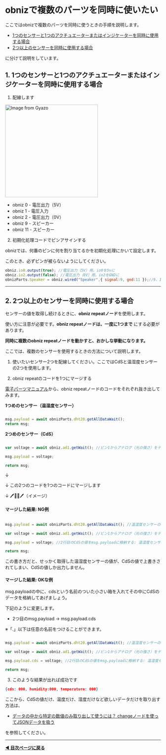 # obnizで複数のパーツを同時に使いたい

ここではobnizで複数のパーツを同時に使うときの手順を説明します。

- [1つのセンサーと1つのアクチュエーターまたはインジケーターを同時に使用する場合](./obniz-multiple-parts.md#1-1つのセンサーと1つのアクチュエーターまたはインジケーターを同時に使用する場合)
- [2つ以上のセンサーを同時に使用する場合](./obniz-multiple-parts.md#2-2つ以上のセンサーを同時に使用する場合)

に分けて説明をしています。

## 1. 1つのセンサーと1つのアクチュエーターまたはインジケーターを同時に使用する場合

1. 配線します


<a href="https://gyazo.com/6403c17f9cdf46fd6fd57d09e6490eef"><img src="https://i.gyazo.com/6403c17f9cdf46fd6fd57d09e6490eef.jpg" alt="Image from Gyazo" width="300"/></a>

- obniz 0 - 電圧出力（5V） 
- obniz 1 - 電圧入力  
- obniz 2 - 電圧出力（0V） 
- obniz 9 - スピーカー
- obniz 11 - スピーカー


2. 初期化処理コードでピンアサインする

obnizでは、何番のピンに何を割り当てるかを初期化処理にかいて設定します。

このとき、必ずピンが被らないようにしてください。


```javascript
obniz.io0.output(true); //電圧出力（5V）用。io0を5vに
obniz.io2.output(false); //電圧出力（0V）用。io2をGNDに
obnizParts.Speaker = obniz.wired("Speaker",{ signal:9, gnd:11 });//9、11番をスピーカーに

```

---



## 2. 2つ以上のセンサーを同時に使用する場合

センサーの値を取得し続けるときに、**obniz repeatノード**を使用します。


使い方に注意が必要です。**obniz repeatノードは、一度に1つまで** にする必要があります。



**同時に複数のobniz repeatノードを動かすと、おかしな挙動になります。**


ここでは、複数のセンサーを使用するときの方法について説明します。


1. 使いたいセンサー2つを配線してください。ここではCdSと温湿度センサーの2つを使用します。



2. obniz repeatのコードを1つにマージする

[電子パーツマニュアル](./parts-manual/)から、obniz repeatノードのコードをそれぞれ抜き出してみます。


**1つめのセンサー（温湿度センサー）**

```javascript

msg.payload = await obnizParts.dht20.getAllDataWait();
return msg;

```


**2つめのセンサー（CdS）**

```javascript

var voltage = await obniz.ad1.getWait(); //ピン1からアナログ（光の強さ）をデジタル信号に変換した値を取得

msg.payload = voltage; 

return msg;


```

↓

↓ この2つのコードを1つのコードにマージします

↓ 🖊🍍🍎🖊（イメージ）


#### マージした結果: NG例


```javascript

msg.payload = await obnizParts.dht20.getAllDataWait(); //温湿度センサーの値をmsg.payloadに格納

var voltage = await obniz.ad1.getWait(); //ピン1からアナログ（光の強さ）をデジタル信号に変換した値を取得

msg.payload = voltage; //2行目のCdSの値をmsg.payloadに格納する: 温湿度センサーの値は上書きされて消える

return msg;

```

この書き方だと、せっかく取得した温湿度センサーの値が、CdSの値で上書きされてしまい、CdSの値しか出力しません。


#### マージした結果: OKな例

msg.payloadの中に、cdsという名前のついた小さい箱を入れてその中にCdSのデータを格納してあげましょう。

下記のように変更します。


- 2つ目のmsg.payload → msg.payload.cds


※「.」以下は任意の名前をつけることができます。



```javascript

msg.payload = await obnizParts.dht20.getAllDataWait(); //温湿度センサーの値をmsg.payloadに格納

var voltage = await obniz.ad1.getWait(); //ピン1からアナログ（光の強さ）をデジタル信号に変換した値を取得

msg.payload.cds = voltage; //2行目のCdSの値をmsg.payloadに格納する: 温湿度センサーの値は上書きされて消える

return msg;

```

3. このような結果が出れば成功です

```json
{cds: 000, humidity:000, temperature: 000}

```

ここから、CdSの値だけ、温度だけ、湿度だけなど欲しいデータだけを取り出す方法は、

- [データの中から特定の数値のみ取り出して使うには？ changeノードを使ってJSONデータを扱う](./json-data.md)

を参照してください。


---

**[◀ 目次ページに戻る](./readme.md)**
